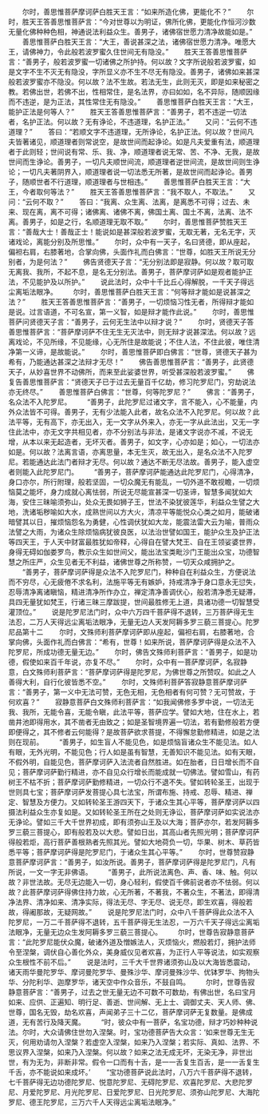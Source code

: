 <!-- { "loadSidebar": true } -->
　　尔时，善思惟菩萨摩诃萨白胜天王言：“如来所造化佛，更能化不？”
　　尔时，胜天王答善思惟菩萨言：“今对世尊以为明证，佛所化佛，更能化作恒河沙数无量化佛种种色相，神通说法利益众生。善男子，诸佛宿世愿力清净故能如是。”
　　善思惟菩萨白胜天王言：“大王，善说甚深之法，诸佛宿世愿力清净。唯愿大王，请佛神力，令此般若波罗蜜久住世间无有隐没。”
　　胜天王答善思惟菩萨言：“善男子，般若波罗蜜一切诸佛之所护持。何以故？文字所说般若波罗蜜，如是文字不生不灭无有隐没，字所显义亦不生不尽无有隐没。善男子，诸佛如来甚深般若波罗蜜亦不隐没。何以故？法不生故。若法无生，此则无灭，即是如来秘密之教。若佛出世，若佛不出，性相常住，是名法界，亦曰如如，名不异际，随顺因缘而不违逆，是为正法，其性常住无有隐没。”
　　善思惟菩萨白胜天王言：“大王，能护正法是何等人？”
　　胜天王答善思惟菩萨言：“善男子，若不违逆一切法者，名护正法。何以故？无有诤论，不违道理，名护正法。”
　　又问：“云何不违道理？”
　　答曰：“若顺文字不违道理，无所诤论，名护正法。何以故？世间凡夫皆著诸见，顺道理者则常说空，是故世间而起诤论。如是凡夫爱重有法，顺道理者于此则轻；世间说有常、乐、我、净，顺道理者说无常、苦、不净、无我，是故世间而生诤论。善男子，一切凡夫顺世间流，顺道理者逆世间流，是故世间则生诤论；一切凡夫著阴界入，顺道理者说一切法悉无所著，是故世间而起诤论。善男子，随顺世者不行道理，顺道理者与世相违。”
　　善思惟菩萨白胜天王言：“大王，今者取何等法？”
　　胜天王答善思惟菩萨言：“我不取人，不取法。”
　　又问：“云何不取？”
　　答曰：“我离、众生离、法离，是离悉不可得；过去、未来、现在离，离不可得；诸佛离、诸佛不离，佛国土离、国土不离，法离、法不离。善男子，如是之行，名顺道理无取不取。”
　　尔时，善思惟菩萨赞胜天王言：“善哉大士！善哉正士！能说如是甚深般若波罗蜜，无取无著，无名无字，灭诸戏论，离能分别及所思惟。”
　　尔时，众中有一天子，名曰贤德，即从座起，偏袒右肩，右膝著地，合掌向佛，头面作礼而白佛言：“世尊，如胜天王所说无分别者，为是何法？”
　　佛告贤德天子言：“无分别法即是寂静。何以故？取可取无离我、我所，不起不息，是名无分别法。善男子，菩萨摩诃萨如是观者能护正法，不见能护及以所护。”
　　说此法时，众中十千比丘心得解脱，一千天子得远尘离垢法眼净。
　　尔时，善思惟菩萨白胜天王言：“何等辩才能如是说甚深之法？”
　　胜天王答善思惟菩萨言：“善男子，一切烦恼习性无者，所得辩才能如是说。过言语道，不可名宣，第一义智，如是辩才能作此说。”
　　尔时，善思惟菩萨问贤德天子言：“善男子，云何无生法中以辩才说？”
　　尔时，贤德天子答善思惟菩萨言：“菩萨摩诃萨不住无生无灭法中，则无辩才说甚深法。何以故？远离戏论，不见所缘，不见能缘，心无所住是故能说；不住人法，不住此彼，唯住清净第一义谛，是故能说。”
　　尔时，善思惟菩萨即白佛言：“世尊，贤德天子甚为希有，乃能通达甚深之法辩才无尽！”
　　佛告善思惟菩萨言：“善男子，此贤德天子，从妙喜世界不动佛所，而来至此娑婆世界，听受甚深般若波罗蜜。”
　　佛复告善思惟菩萨言：“贤德天子已于过去无量百千亿劫，修习陀罗尼门，穷劫说法亦无终尽。”
　　善思惟菩萨白佛言：“世尊，何等陀罗尼？”
　　佛言：“善男子，名众法不入陀罗尼。
　　“善男子，此陀罗尼过诸文字，言不能入，心不能量，内外众法皆不可得。善男子，无有少法能入此者，故名众法不入陀罗尼。何以故？此法平等，无有高下，亦无出入，无一文字从外来入，亦无一字从此法出，又无一字住此法中，亦无文字共相见者，亦不分别法与非法，是诸文字说亦不减，不说无增，从本以来无起造者，无坏灭者。善男子，如文字，心亦如是；如心，一切法亦如是。何以故？法离言语，亦离思量，本无生灭，故无出入，是名众法不入陀罗尼。若能通达此法门者辩才无尽。何以故？通达不断无尽法故。善男子，能入虚空者则能入此陀罗尼门。
　　“善男子，菩萨摩诃萨能通达此陀罗尼门，心得清净，身口亦尔，所行附理，般若坚固，一切众魔无有能乱，一切外道不敢视瞻，一切烦恼莫之能坏，身力成就心离怯弱，所说无尽能宣甚深一切圣谛，智慧多闻犹如大海，安住三昧喻须弥山，处众无畏如狮子王，世法不染犹彼莲华，利益众生譬之大地，洗诸垢秽喻如大水，成熟世间以方大火，清凉平等能悦众心类之如月，能破诸暗譬其以日，摧烦恼怨名为勇健，心性调伏犹如大龙，能震法雷大云为喻，普雨众法譬之大雨，为诸众生除烦恼病犹彼良医，以法治世譬如国王，能护众生及护正法等四天王，于人天中财富最胜犹如帝释，心得自在譬大梵王、自在王领娑婆世界，身得无碍如伽娄罗鸟，教示众生如世间父，能出法宝类毗沙门王能出众宝，功德智慧之所庄严，众生见者无不利益，诸佛世尊之所称赞，一切天众咸拥护之。
　　“善男子，菩萨摩诃萨得是众法不入陀罗尼门，种种自在利益众生，方便说法而不穷尽，心无疲倦不求名利，法施平等无有嫉妒，持戒清净于身口意永无愆失，忍辱清净离诸瞋恼，精进清净所作办立，禅定清净善调伏心，般若清净悉无疑滞，具四无量犹如梵王，行诸三昧三摩跋提，世间最胜修无上道，具诸功德一切智慧受灌顶位。”
　　说是陀罗尼法门时，众中六万四千菩萨得不退转，三万菩萨得无生法忍，二万人天得远尘离垢法眼净，无量无边人天发阿耨多罗三藐三菩提心。陀罗尼品第十二
　　尔时，文殊师利菩萨摩诃萨即从座起，偏袒右肩，右膝著地，合掌向佛，头面作礼而白佛言：“希有，世尊！如来所说，菩萨摩诃萨得是众法不入陀罗尼，所成功德无量无边。”
　　尔时，佛告文殊师利菩萨言：“善男子，如是功德，假使如来百千年说，亦复不尽。”
　　尔时，众中有一菩萨摩诃萨，名寂静意，白文殊师利菩萨言：“菩萨摩诃萨得是陀罗尼，为佛世尊之所赞叹。如此之人善得大利，自行化彼皆悉不空。”
　　尔时，文殊师利菩萨答寂静意菩萨摩诃萨言：“善男子，第一义中无法可赞，无色无相，无色相者有何可赞？无可赞故，于何欢喜？”
　　寂静意菩萨白文殊师利菩萨言：“如我闻佛修多罗中说，一切法无我、我所，无能令喜，无能令瞋，此法平等，菩萨应学。譬如大地，住在水上，若凿井池即得用水，其不凿者无由致之；如是圣智境界遍一切法，若有勤修般若方便即便得之，其不修者云何能得？是故菩萨欲求菩提，不得懈怠勤修精进，如是之法则在现前。
　　“善男子，如生盲人不能见色，如是烦恼盲诸众生不能见法。如人有眼，无外光明，不能见色；行人如是虽有智慧，无善知识不能见法。如有天眼，不假外明，自能见色，菩萨摩诃萨入法流者自然胜进。如在胎者，日日增长而不自见；菩萨摩诃萨勤行精进，亦不自见众行增长而能成就一切佛法。譬如雪山，有药树王不枯不折；菩萨摩诃萨勤修精进，一切众行不退不失。譬如转轮圣王，出现于世则具七宝；菩萨摩诃萨发菩提心具七法宝，所谓布施、持戒、忍辱、精进、禅定、智慧及方便力。又如转轮圣王游四天下，于诸众生其心平等，菩萨摩诃萨以四摄法利益众生亦复如是。又如转轮圣王所在之处则无诤讼，菩萨摩诃萨如实说法亦无诤论。譬如三千大千世界初成，即有须弥山王及以大海；菩萨亦尔，若发阿耨多罗三藐三菩提心，即有般若及以大悲。譬如日出，其高山者先照光明；菩萨摩诃萨得般若炬，高行菩萨善根熟者先照其光。譬如大地荷负一切，华果、树木、草药皆悉平等；菩萨摩诃萨得是陀罗尼门，于诸众生其心平等。”
　　尔时，世尊赞寂静意菩萨摩诃萨言：“善男子，如汝所说。善男子，菩萨摩诃萨得是陀罗尼门，凡有所说，一文一字无非佛语。
　　“善男子，此所说法离色、声、香、味、触。何以故？非世法故。无尽无边能入一切，身心轻利，假使百千佛前说者亦不怯弱。何以故？此菩萨摩诃萨得佛住持力故，心无所著，不著我，不著众生，不著法，即得清净法界、清净如来、清净实际，得法无尽、字无尽、说无尽，即生欢喜，得般若故，得阇那故，无疑网故。”
　　说是陀罗尼法门时，众中八千菩萨得此众法不入陀罗尼，一万二千菩萨得不退转，五千菩萨得无生法忍，一万六千天子得远尘离垢法眼净，无量无边众生发阿耨多罗三藐三菩提心。
　　尔时，世尊告寂静意菩萨言：“此陀罗尼能伏众魔，破诸外道及憎嫉法人，灭烦恼火，燃般若灯，拥护法师令至涅槃，调伏自心善化外众，美身威仪见者欢喜，为正行人平等说法，如实观察众生根性不前不后。”
　　说是法时，三千大千世界诸须弥山及以大海皆悉震动，诸天雨华曼陀罗华、摩诃曼陀罗华、曼殊沙华、摩诃曼殊沙华、优钵罗华、拘物头华、分陀利华、迦摩罗华，诸天空中作众音乐，不鼓自鸣。
　　尔时，世尊告寂静意菩萨言：“善男子，过去之世无量无边不可数不可数劫，有佛出世，名曰宝月如来、应供、正遍知、明行足、善逝、世间解、无上士、调御丈夫、天人师、佛、世尊，国名无毁，劫名欢喜，声闻弟子三十二亿，菩萨摩诃萨无复数量。是佛成道，无有苦行及降天魔。
　　“时，彼众中有一菩萨，名宝功德，辩才巧妙种种说法。尔时，大众请佛住世勿入涅槃。时，宝功德菩萨告大众言：‘如来世尊无生无灭，何用劝请勿入涅槃？若虚空入涅槃，如来乃入涅槃；若实际、真如、法界、不思议界入涅槃，如来乃入涅槃。何以故？如来之法无成无坏，无染无净，非世出世，有为无为，非断非常。假令一口而有十舌，是一一舌复生百舌，是一一舌复生千舌，亦不能说如来成坏。’
　　“宝功德菩萨说此法时，八万六千菩萨得不退转，七千菩萨得无边功德陀罗尼、悦意陀罗尼、无碍陀罗尼、欢喜陀罗尼、大悲陀罗尼、月爱陀罗尼、月光陀罗尼、日爱陀罗尼、日光陀罗尼、须弥山陀罗尼、大海陀罗尼、德王陀罗尼，三万六千人天得远尘离垢法眼净。”
